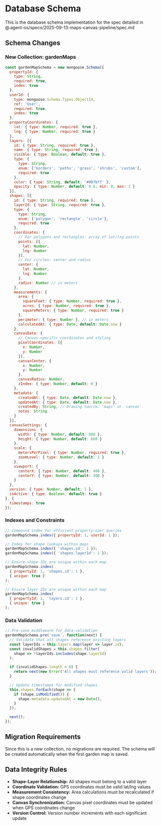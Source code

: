 # Database Schema

This is the database schema implementation for the spec detailed in @.agent-os/specs/2025-09-13-maps-canvas-pipeline/spec.md

## Schema Changes

### New Collection: gardenMaps

```javascript
const gardenMapSchema = new mongoose.Schema({
  propertyId: {
    type: String,
    required: true,
    index: true
  },
  userId: {
    type: mongoose.Schema.Types.ObjectId,
    ref: 'User',
    required: true,
    index: true
  },
  propertyCoordinates: {
    lat: { type: Number, required: true },
    lng: { type: Number, required: true }
  },
  layers: [{
    id: { type: String, required: true },
    name: { type: String, required: true },
    visible: { type: Boolean, default: true },
    type: {
      type: String,
      enum: ['borders', 'paths', 'grass', 'shrubs', 'custom'],
      required: true
    },
    color: { type: String, default: '#007bff' },
    opacity: { type: Number, default: 0.6, min: 0, max: 1 }
  }],
  shapes: [{
    id: { type: String, required: true },
    layerId: { type: String, required: true },
    type: {
      type: String,
      enum: ['polygon', 'rectangle', 'circle'],
      required: true
    },
    coordinates: {
      // For polygons and rectangles: array of lat/lng points
      points: [{
        lat: Number,
        lng: Number
      }],
      // For circles: center and radius
      center: {
        lat: Number,
        lng: Number
      },
      radius: Number // in meters
    },
    measurements: {
      area: {
        squareFeet: { type: Number, required: true },
        acres: { type: Number, required: true },
        squareMeters: { type: Number, required: true }
      },
      perimeter: { type: Number }, // in meters
      calculatedAt: { type: Date, default: Date.now }
    },
    canvasData: {
      // Canvas-specific coordinates and styling
      pixelCoordinates: [{
        x: Number,
        y: Number
      }],
      canvasCenter: {
        x: Number,
        y: Number
      },
      canvasRadius: Number,
      zIndex: { type: Number, default: 0 }
    },
    metadata: {
      createdAt: { type: Date, default: Date.now },
      updatedAt: { type: Date, default: Date.now },
      createdBy: String, // Drawing source: 'maps' or 'canvas'
      notes: String
    }
  }],
  canvasSettings: {
    dimensions: {
      width: { type: Number, default: 800 },
      height: { type: Number, default: 600 }
    },
    scale: {
      metersPerPixel: { type: Number, required: true },
      zoomLevel: { type: Number, default: 1 }
    },
    viewport: {
      centerX: { type: Number, default: 400 },
      centerY: { type: Number, default: 300 }
    }
  },
  version: { type: Number, default: 1 },
  isActive: { type: Boolean, default: true }
}, {
  timestamps: true
});
```

### Indexes and Constraints

```javascript
// Compound index for efficient property-user queries
gardenMapSchema.index({ propertyId: 1, userId: 1 });

// Index for shape lookups within maps
gardenMapSchema.index({ 'shapes.id': 1 });
gardenMapSchema.index({ 'shapes.layerId': 1 });

// Ensure shape IDs are unique within each map
gardenMapSchema.index(
  { propertyId: 1, 'shapes.id': 1 },
  { unique: true }
);

// Ensure layer IDs are unique within each map
gardenMapSchema.index(
  { propertyId: 1, 'layers.id': 1 },
  { unique: true }
);
```

### Data Validation

```javascript
// Pre-save middleware for data validation
gardenMapSchema.pre('save', function(next) {
  // Validate that all shapes reference existing layers
  const layerIds = this.layers.map(layer => layer.id);
  const invalidShapes = this.shapes.filter(
    shape => !layerIds.includes(shape.layerId)
  );

  if (invalidShapes.length > 0) {
    return next(new Error('All shapes must reference valid layers'));
  }

  // Update timestamps for modified shapes
  this.shapes.forEach(shape => {
    if (shape.isModified()) {
      shape.metadata.updatedAt = new Date();
    }
  });

  next();
});
```

## Migration Requirements

Since this is a new collection, no migrations are required. The schema will be created automatically when the first garden map is saved.

## Data Integrity Rules

- **Shape-Layer Relationship:** All shapes must belong to a valid layer
- **Coordinate Validation:** GPS coordinates must be valid lat/lng values
- **Measurement Consistency:** Area calculations must be recalculated if shape coordinates change
- **Canvas Synchronization:** Canvas pixel coordinates must be updated when GPS coordinates change
- **Version Control:** Version number increments with each significant update